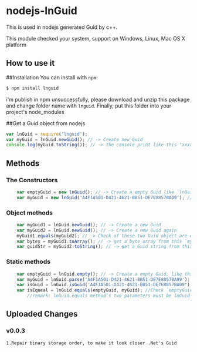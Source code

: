nodejs-lnGuid
=============

This is used in nodejs generated Guid by c++.

This module checked your system, support on Windows, Linux, Mac OS X platform

How to use it
-------------

##Installation
You can install with `npm`:
``` bash
$ npm install lnguid
```
i'm publish in npm unsuccessfully, please download and unzip this package and change folder name with `lnguid`.
Finally, put this folder into your project's node_modules

##Get a Guid object from nodejs
``` javascript
var lnGuid = require('lnguid');
var myGuid = lnGuid.newGuid(); // -> Create new Guid
console.log(myGuid.toString()); // -> The console print like this "xxxxxxxx-xxxx-xxxx-xxxx-xxxxxxxxxxxx"
```
## Methods
### The Constructors
``` javascript
    var emptyGuid = new lnGuid(); // -> Create a empty Guid like `lnGuid.empty()`;
    var myGuid = new lnGuid('A4F1A501-D421-4621-BB51-DE7E8857BA09'); //Create a known Guid from String
```
### Object methods
``` javascript
    var myGuid1 = lnGuid.newGuid(); // -> Create a new Guid
    var myGuid2 = lnGuid.newGuid(); // -> Create a new Guid again
    myGuid1.equals(myGuid2); // -> Check of these two Guid object are equal
    var bytes = myGuid1.toArray(); // -> get a byte array from this `myGuid1`, length of 16, like this `[0, 0, 0, 0, 0, 0, 0, 0, 0, 0, 0, 0, 0, 0, 0, 0, 0]`
    var guidStr = myGuid2.toString(); // -> get a Guid string from this `myGuid2`, length of 36, like this '00000000-0000-0000-0000-000000000000'
```
### Static methods
``` javascript
    var emptyGuid = lnGuid.empty(); // -> Create a empty Guid, like this '00000000-0000-0000-0000-000000000000'
    var myGuid = lnGuid.parse('A4F1A501-D421-4621-BB51-DE7E8857BA09'); // -> Transform a Guid object from guid string, like `new Guid('guid string')`
    var isGuid = lnGuid.isGuid('A4F1A501-D421-4621-BB51-DE7E8857BA09'); // -> Check a `string` or a `lnGuid` object is Guid or another?
    var isEqueal = lnGuid.equals(emptyGuid, myGuid); //Check `emptyGuid` and `myGuid` is equal;
        //remark: lnGuid.equals method`s two parameters must be lnGuid`s object, another return false
```


## Uploaded Changes
### v0.0.3
    1.Repair binary storage order, to make it look closer .Net's Guid